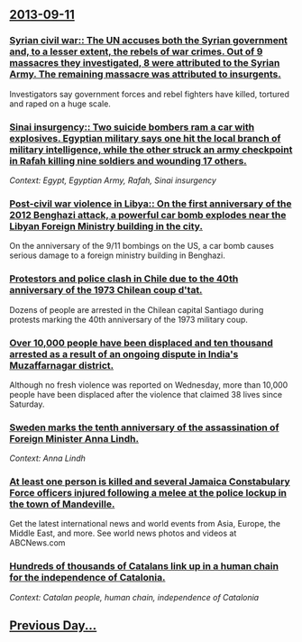 ## [2013-09-11](/news/2013/09/11/index.md)

### [Syrian civil war:: The UN accuses both the Syrian government and, to a lesser extent, the rebels of war crimes. Out of 9 massacres they investigated, 8 were attributed to the Syrian Army. The remaining massacre was attributed to insurgents. ](/news/2013/09/11/syrian-civil-war-the-un-accuses-both-the-syrian-government-and-to-a-lesser-extent-the-rebels-of-war-crimes-out-of-9-massacres-they-inve.md)
Investigators say government forces and rebel fighters have killed, tortured and raped on a huge scale.

### [Sinai insurgency:: Two suicide bombers ram a car with explosives. Egyptian military says one hit the local branch of military intelligence, while the other struck an army checkpoint in Rafah killing nine soldiers and wounding 17 others. ](/news/2013/09/11/sinai-insurgency-two-suicide-bombers-ram-a-car-with-explosives-egyptian-military-says-one-hit-the-local-branch-of-military-intelligence.md)
_Context: Egypt, Egyptian Army, Rafah, Sinai insurgency_

### [Post-civil war violence in Libya:: On the first anniversary of the 2012 Benghazi attack, a powerful car bomb explodes near the Libyan Foreign Ministry building in the city. ](/news/2013/09/11/post-civil-war-violence-in-libya-on-the-first-anniversary-of-the-2012-benghazi-attack-a-powerful-car-bomb-explodes-near-the-libyan-foreig.md)
On the anniversary of the 9/11 bombings on the US, a car bomb causes serious damage to a foreign ministry building in Benghazi.

### [Protestors and police clash in Chile due to the 40th anniversary of the 1973 Chilean coup d'tat. ](/news/2013/09/11/protestors-and-police-clash-in-chile-due-to-the-40th-anniversary-of-the-1973-chilean-coup-d-etat.md)
Dozens of people are arrested in the Chilean capital Santiago during protests marking the 40th anniversary of the 1973 military coup.

### [Over 10,000 people have been displaced and ten thousand arrested as a result of an ongoing dispute in India's Muzaffarnagar district. ](/news/2013/09/11/over-10-000-people-have-been-displaced-and-ten-thousand-arrested-as-a-result-of-an-ongoing-dispute-in-india-s-muzaffarnagar-district.md)
Although no fresh violence was reported on Wednesday, more than 10,000 people have been displaced after the violence that claimed 38 lives since Saturday.

### [Sweden marks the tenth anniversary of the assassination of Foreign Minister Anna Lindh. ](/news/2013/09/11/sweden-marks-the-tenth-anniversary-of-the-assassination-of-foreign-minister-anna-lindh.md)
_Context: Anna Lindh_

### [At least one person is killed and several Jamaica Constabulary Force officers injured following a melee at the police lockup in the town of Mandeville. ](/news/2013/09/11/at-least-one-person-is-killed-and-several-jamaica-constabulary-force-officers-injured-following-a-melee-at-the-police-lockup-in-the-town-of.md)
Get the latest international news and world events from Asia, Europe, the Middle East, and more. See world news photos and videos at ABCNews.com

### [Hundreds of thousands of Catalans link up in a human chain for the independence of Catalonia. ](/news/2013/09/11/hundreds-of-thousands-of-catalans-link-up-in-a-human-chain-for-the-independence-of-catalonia.md)
_Context: Catalan people, human chain, independence of Catalonia_

## [Previous Day...](/news/2013/09/10/index.md)

